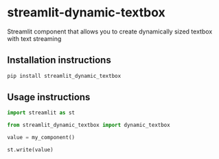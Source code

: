 # streamlit-dynamic-textbox

Streamlit component that allows you to create dynamically sized textbox with text streaming

## Installation instructions

```sh
pip install streamlit_dynamic_textbox
```

## Usage instructions

```python
import streamlit as st

from streamlit_dynamic_textbox import dynamic_textbox

value = my_component()

st.write(value)
```